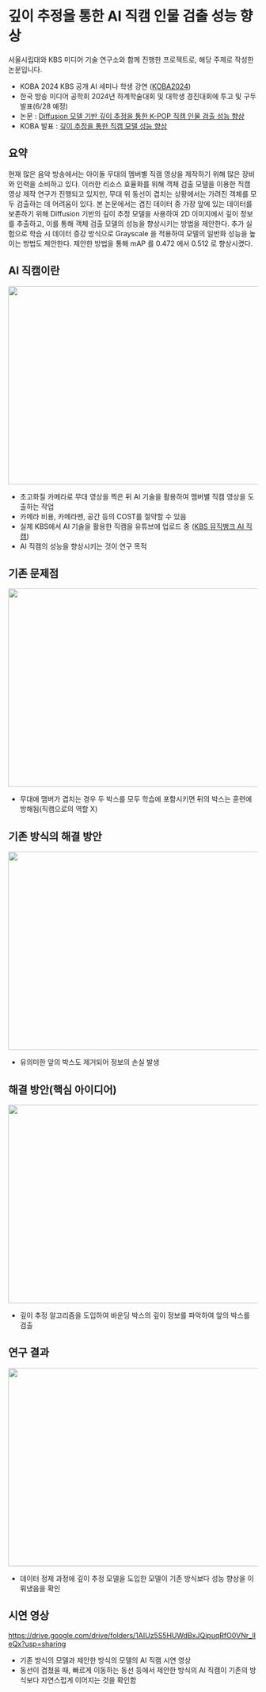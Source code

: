 # 깊이 추정을 통한 AI 직캠 인물 검출 성능 향상
서울시립대와 KBS 미디어 기술 연구소와 함께 진행한 프로젝트로, 해당 주제로 작성한 논문입니다.
+ KOBA 2024 KBS 공개 AI 세미나 학생 강연 ([KOBA2024](https://kobashow.com/kor/index.asp#))
+ 한국 방송 미디어 공학회 2024년 하계학술대회 및 대학생 경진대회에 투고 및 구두 발표(6/28 예정)
+ 논문 : [Diffusion 모델 기반 깊이 추정을 통한 K-POP 직캠 인물 검출 성능 향상](https://github.com/Junoflows/AI_Fancam/blob/main/Diffusion%20%EB%AA%A8%EB%8D%B8%20%EA%B8%B0%EB%B0%98%20%EA%B9%8A%EC%9D%B4%20%EC%B6%94%EC%A0%95%EC%9D%84%20%ED%86%B5%ED%95%9C%20K-POP%20%EC%A7%81%EC%BA%A0%20%EC%9D%B8%EB%AC%BC%20%EA%B2%80%EC%B6%9C%20%EC%84%B1%EB%8A%A5%20%ED%96%A5%EC%83%81.pdf)
+ KOBA 발표 : [깊이 추정을 통한 직캠 모델 성능 향상](https://github.com/Junoflows/AI_Fancam/blob/main/%EA%B9%8A%EC%9D%B4%20%EC%B6%94%EC%A0%95%EC%9D%84%20%ED%86%B5%ED%95%9C%20%EC%A7%81%EC%BA%A0%20%EB%AA%A8%EB%8D%B8%20%EC%84%B1%EB%8A%A5%20%ED%96%A5%EC%83%81.pdf)

## 요약
현재 많은 음악 방송에서는 아이돌 무대의 멤버별 직캠 영상을 제작하기 위해 많은 장비와 인력을 소비하고 있다. 
이러한 리소스 효율화를 위해 객체 검출 모델을 이용한 직캠 영상 제작 연구가 진행되고 있지만, 무대 위 동선이 겹치는
상황에서는 가려진 객체를 모두 검출하는 데 어려움이 있다. 본 논문에서는 겹친 데이터 중 가장 앞에 있는 데이터를
보존하기 위해 Diffusion 기반의 깊이 추정 모델을 사용하여 2D 이미지에서 깊이 정보를 추출하고, 이를 통해 객체 검출
모델의 성능을 향상시키는 방법을 제안한다. 추가 실험으로 학습 시 데이터 증강 방식으로 Grayscale 을 적용하여 모델의
일반화 성능을 높이는 방법도 제안한다. 제안한 방법을 통해 mAP 를 0.472 에서 0.512 로 향상시켰다. 

## AI 직캠이란
<img src = 'https://github.com/Junoflows/AI_Fancam/assets/108385417/684af815-c82d-47e8-9066-86193c69971b' width = 600 height = 400 >

+ 초고화질 카메라로 무대 영상을 찍은 뒤 AI 기술을 활용하여 맴버별 직캠 영상을 도출하는 작업
+ 카메라 비용, 카메라맨, 공간 등의 COST를 절약할 수 있음
+ 실제 KBS에서 AI 기술을 활용한 직캠을 유튜브에 업로드 중 ([KBS 뮤직뱅크 AI 직캠](https://youtube.com/playlist?list=PLK8rVA0_KzOcra8_HmOVIfd2vBoVGaKEE&si=OeLZvWnvimkW__Gb))
+ AI 직캠의 성능을 향상시키는 것이 연구 목적

## 기존 문제점
<img src = 'https://github.com/Junoflows/AI_Fancam/assets/108385417/b76d9bea-f486-4a2f-96de-2608b84653b8' width = 600 height = 400 >

+ 무대에 맴버가 겹치는 경우 두 박스를 모두 학습에 포함시키면 뒤의 박스는 훈련에 방해됨(직캠으로의 역할 X)

## 기존 방식의 해결 방안
<img src = 'https://github.com/Junoflows/AI_Fancam/assets/108385417/4415663a-736a-46bc-96f2-5de8916c9ff6' width = 600 height = 400 >

+ 유의미한 앞의 박스도 제거되어 정보의 손실 발생

## 해결 방안(핵심 아이디어)
<img src = 'https://github.com/Junoflows/AI_Fancam/assets/108385417/ff75ffdd-5887-40c9-beea-8efacc00235c' width = 600 height = 400 >

+ 깊이 추정 알고리즘을 도입하여 바운딩 박스의 깊이 정보를 파악하여 앞의 박스를 검출

## 연구 결과
<img src = 'https://github.com/Junoflows/AI_Fancam/assets/108385417/2e2befea-e41d-40cf-9178-ecf4c4c6cce1' width = 600 height = 400 >

+ 데이터 정제 과정에 깊이 추정 모델을 도입한 모델이 기존 방식보다 성능 향상을 이뤄냈음을 확인

## 시연 영상
https://drive.google.com/drive/folders/1AIUz5S5HUWdBxJQipuqRfO0VNr_lIeQx?usp=sharing

+ 기존 방식의 모델과 제안한 방식의 모델의 AI 직캠 시연 영상
+ 동선이 겹쳤을 때, 빠르게 이동하는 동선 등에서 제안한 방식의 AI 직캠이 기존의 방식보다 자연스럽게 이어지는 것을 확인함

